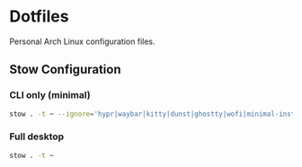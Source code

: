# Dotfiles

Personal Arch Linux configuration files.

## Stow Configuration

### CLI only (minimal)

```bash
stow . -t ~ --ignore='hypr|waybar|kitty|dunst|ghostty|wofi|minimal-install.sh|full-install.sh|.gitignore|README.md'
```

### Full desktop

```bash
stow . -t ~
```
